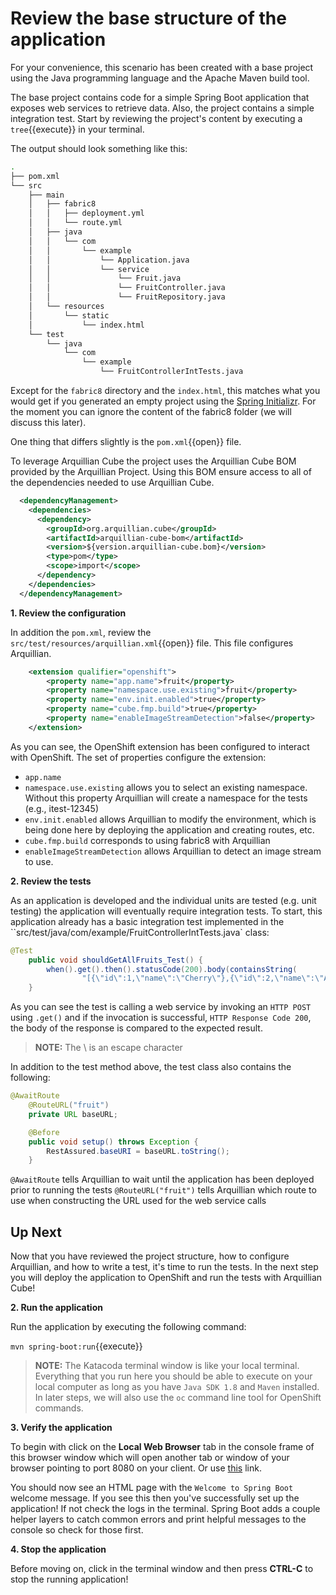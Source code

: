 # Review the base structure of the application

For your convenience, this scenario has been created with a base project using the Java programming language and the Apache Maven build tool.

The base project contains code for a simple Spring Boot application that exposes web services to retrieve data. Also, the project contains a simple integration test. Start by reviewing the  project's content by executing a ``tree``{{execute}} in your terminal.

The output should look something like this:

```sh
.
├── pom.xml
└── src
    ├── main
    │   ├── fabric8
    │   │   ├── deployment.yml
    │   │   └── route.yml
    │   ├── java
    │   │   └── com
    │   │       └── example
    │   │           └── Application.java
    │   │           └── service
    │   │           	└── Fruit.java
    │   │           	└── FruitController.java
    │   │           	└── FruitRepository.java
    │   └── resources
    │       └── static
    │           └── index.html
    └── test
        └── java
            └── com
                └── example
                    └── FruitControllerIntTests.java
```


Except for the `fabric8` directory and the `index.html`, this matches what you would get if you generated an empty project using the [Spring Initializr](https://start.spring.io). For the moment you can ignore the content of the fabric8 folder (we will discuss this later).

One thing that differs slightly is the ``pom.xml``{{open}} file.

 
To leverage Arquillian Cube the project uses the Arquillian Cube BOM provided by the Arquillian Project. Using this BOM ensure access to all of the  dependencies needed to use Arquillian Cube.

```xml
  <dependencyManagement>
    <dependencies>
      <dependency>
        <groupId>org.arquillian.cube</groupId>
        <artifactId>arquillian-cube-bom</artifactId>
        <version>${version.arquillian-cube.bom}</version>
        <type>pom</type>
        <scope>import</scope>
      </dependency>
    </dependencies>
  </dependencyManagement>
```

**1. Review the configuration**

In addition the `pom.xml`, review the `src/test/resources/arquillian.xml`{{open}} file. This file configures Arquillian. 

```xml
	<extension qualifier="openshift">
		<property name="app.name">fruit</property>
		<property name="namespace.use.existing">fruit</property>
		<property name="env.init.enabled">true</property>
		<property name="cube.fmp.build">true</property>
		<property name="enableImageStreamDetection">false</property>
	</extension>
```

As you can see, the OpenShift extension has been configured to interact with OpenShift. The set of properties configure the extension:

* ``app.name``
* ``namespace.use.existing`` allows you to select an existing namespace. Without this property Arquillian will create a namespace for the tests (e.g., itest-12345)
* ``env.init.enabled`` allows Arquillian to modify the environment, which is being done here by deploying the application and creating routes, etc.
* ``cube.fmp.build`` corresponds to using fabric8 with Arquillian
* ``enableImageStreamDetection`` allows Arquillian to detect an image stream to use.


**2. Review the tests**

As an application is developed and the individual units are tested (e.g. unit testing) the application will eventually require integration tests. To start, this application already has a basic integration test implemented in the ``src/test/java/com/example/FruitControllerIntTests.java` class:

```java
@Test
	public void shouldGetAllFruits_Test() {
		when().get().then().statusCode(200).body(containsString(
				"[{\"id\":1,\"name\":\"Cherry\"},{\"id\":2,\"name\":\"Apple\"},{\"id\":3,\"name\":\"Banana\"}]"));
	}
```

As you can see the test is calling a web service by invoking an `HTTP POST` using `.get()` and if the invocation is successful, `HTTP Response Code 200`, the body of the response is compared to the expected result.

>**NOTE:** The \ is an escape character


In addition to the test method above, the test class also contains the following:

```java
@AwaitRoute
	@RouteURL("fruit")
	private URL baseURL;

	@Before
	public void setup() throws Exception {
		RestAssured.baseURI = baseURL.toString();
	}
```
`@AwaitRoute` tells Arquillian to wait until the application has been deployed prior to running the tests
`@RouteURL("fruit")` tells Arquillian which route to use when constructing the URL used for the web service calls



## Up Next

Now that you have reviewed the project structure, how to configure Arquillian, and how to write a test, it's time to run the tests. In the next step you will deploy the application to OpenShift and run the tests with Arquillian Cube!



**2. Run the application**



Run the application by executing the following command:

``mvn spring-boot:run``{{execute}}

>**NOTE:** The Katacoda terminal window is like your local terminal. Everything that you run here you should be able to execute on your local computer as long as you have `Java SDK 1.8` and `Maven` installed. In later steps, we will also use the `oc` command line tool for OpenShift commands.

**3. Verify the application**

To begin with click on the **Local Web Browser** tab in the console frame of this browser window which will open another tab or window of your browser pointing to port 8080 on your client. Or use [this](https://[[HOST_SUBDOMAIN]]-8080-[[KATACODA_HOST]].environments.katacoda.com/) link.

You should now see an HTML page with the `Welcome to Spring Boot` welcome message. If you see this then you've successfully set up the application! If not check the logs in the terminal. Spring Boot adds a couple helper layers to catch common errors and print helpful messages to the console so check for those first.

**4. Stop the application**

Before moving on, click in the terminal window and then press **CTRL-C** to stop the running application!





